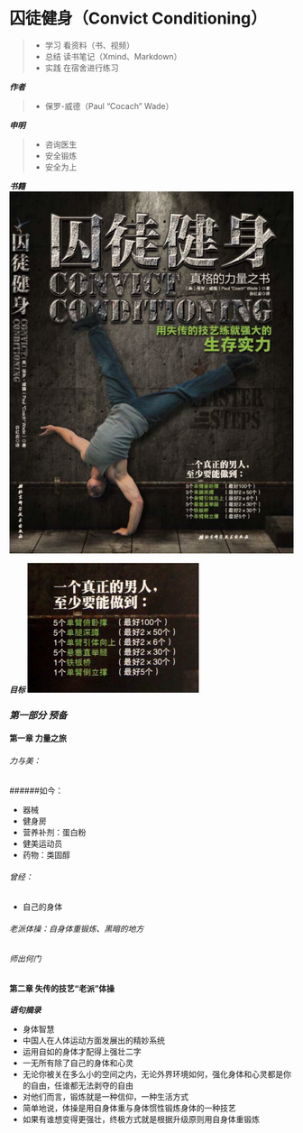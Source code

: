 # **囚徒健身（Convict Conditioning）**

> * 学习 看资料（书、视频）
> * 总结 读书笔记（Xmind、Markdown）
> * 实践 在宿舍进行练习

***作者***
> * 保罗-威德（Paul “Cocach” Wade）

***申明***
> * 咨询医生
> * 安全锻炼
> * 安全为上

***书籍***
![囚徒健身](./囚徒健身.png)

***目标***
![真男人](./真男人.png)

### ***第一部分 预备***
#### 第一章 力量之旅

###### 力与美：
######如今：
* 器械
* 健身房
* 营养补剂：蛋白粉
* 健美运动员
* 药物：类固醇

###### 曾经：
* 自己的身体

###### 老派体操：自身体重锻炼、黑暗的地方

###### 师出何门

#### 第二章 失传的技艺“老派”体操

***语句摘录***

* 身体智慧
* 中国人在人体运动方面发展出的精妙系统
* 运用自如的身体才配得上强壮二字
* 一无所有除了自己的身体和心灵
* 无论你被关在多么小的空间之内，无论外界环境如何，强化身体和心灵都是你的自由，任谁都无法剥夺的自由
* 对他们而言，锻炼就是一种信仰，一种生活方式
* 简单地说，体操是用自身体重与身体惯性锻炼身体的一种技艺
* 如果有谁想变得更强壮，终极方式就是根据升级原则用自身体重锻炼
